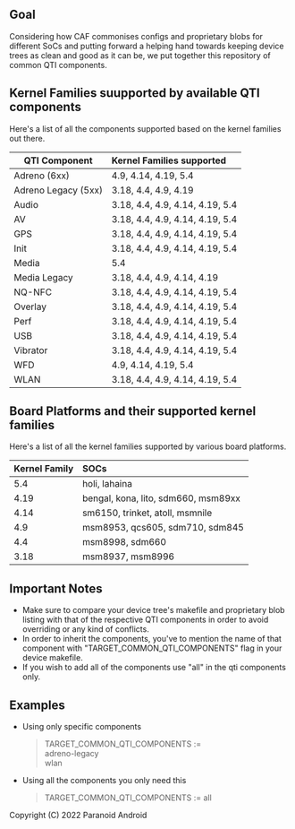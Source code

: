 ## Goal

Considering how CAF commonises configs and proprietary blobs for different SoCs and putting forward a helping hand towards keeping device trees as clean and good as it can be, we put together this repository of common QTI components.

## Kernel Families suupported by available QTI components

Here's a list of all the components supported based on the kernel families out there.

| QTI Component       | Kernel Families supported       |
| ------------------- | :------------------------------ |
| Adreno (6xx)        | 4.9, 4.14, 4.19, 5.4            |
| Adreno Legacy (5xx) | 3.18, 4.4, 4.9, 4.19            |
| Audio               | 3.18, 4.4, 4.9, 4.14, 4.19, 5.4 |
| AV                  | 3.18, 4.4, 4.9, 4.14, 4.19, 5.4 |
| GPS                 | 3.18, 4.4, 4.9, 4.14, 4.19, 5.4 |
| Init                | 3.18, 4.4, 4.9, 4.14, 4.19, 5.4 |
| Media               | 5.4                             |
| Media Legacy        | 3.18, 4.4, 4.9, 4.14, 4.19      |
| NQ-NFC              | 3.18, 4.4, 4.9, 4.14, 4.19, 5.4 |
| Overlay             | 3.18, 4.4, 4.9, 4.14, 4.19, 5.4 |
| Perf                | 3.18, 4.4, 4.9, 4.14, 4.19, 5.4 |
| USB                 | 3.18, 4.4, 4.9, 4.14, 4.19, 5.4 |
| Vibrator            | 3.18, 4.4, 4.9, 4.14, 4.19, 5.4 |
| WFD                 | 4.9, 4.14, 4.19, 5.4            |
| WLAN                | 3.18, 4.4, 4.9, 4.14, 4.19, 5.4 |

## Board Platforms and their supported kernel families

Here's a list of all the kernel families supported by various board platforms.

| Kernel Family | SOCs                                       |
| ------------- | :----------------------------------------- |
| 5.4           | holi, lahaina                              |
| 4.19          | bengal, kona, lito, sdm660, msm89xx        |
| 4.14          | sm6150, trinket, atoll, msmnile            |
| 4.9           | msm8953, qcs605, sdm710, sdm845            |
| 4.4           | msm8998, sdm660                            |
| 3.18          | msm8937, msm8996                           |

## Important Notes

- Make sure to compare your device tree's makefile and proprietary blob listing with that of the respective QTI components in order to avoid overriding or any kind of conflicts.
- In order to inherit the components, you've to mention the name of that component with "TARGET_COMMON_QTI_COMPONENTS" flag in your device makefile.
- If you wish to add all of the components use "all" in the qti components only.

## Examples

- Using only specific components
  > TARGET_COMMON_QTI_COMPONENTS := \
  > adreno-legacy \
  > wlan

- Using all the components you only need this
  > TARGET_COMMON_QTI_COMPONENTS := all

Copyright (C) 2022 Paranoid Android

